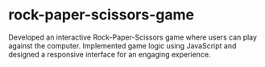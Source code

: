 # rock-paper-scissors-game
Developed an interactive Rock-Paper-Scissors game where users can play against the computer. Implemented game logic using JavaScript and designed a responsive interface for an engaging experience.
